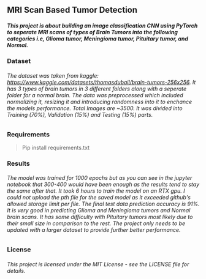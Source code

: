 ## MRI Scan Based Tumor Detection
##### This project is about building an image classification CNN using PyTorch to seperate MRI scans of types of Brain Tumors into the following categories i.e, Glioma tumor, Meningioma tumor, Pituitary tumor, _and Normal_.

### Dataset
###### The dataset was taken from kaggle: https://www.kaggle.com/datasets/thomasdubail/brain-tumors-256x256. It has 3 types of brain tumors in 3 different folders along with a seperate folder for a _normal_ brain. The data was preprocessed which included normalizing it, resizing it and introducing randomness into it to enchance the models performance. Total Images are ~3500. It was divided into Training (70%), Validation (15%) and Testing (15%) parts.

### Requirements
  >Pip install requirements.txt

### Results
###### The model was trained for 1000 epochs but as you can see in the jupyter notebook that 300-400 would have been enough as the results tend to stay the same after that. It took 6 hours to train the model on an _RTX_ gpu. I could not upload the pth file for the saved model as it exceeded github's allowed storage limit per file. The final test data prediction accuracy is 91%. It is very good in predicting Glioma and Meningioma tumors and Normal brain scans. It has some difficulty with Pituitary tumors most likely due to their small size in comparison to the rest. The project only needs to be updated with a larger dataset to provide further better performance. 


### License
###### This project is licensed under the MIT License - see the LICENSE file for details.
